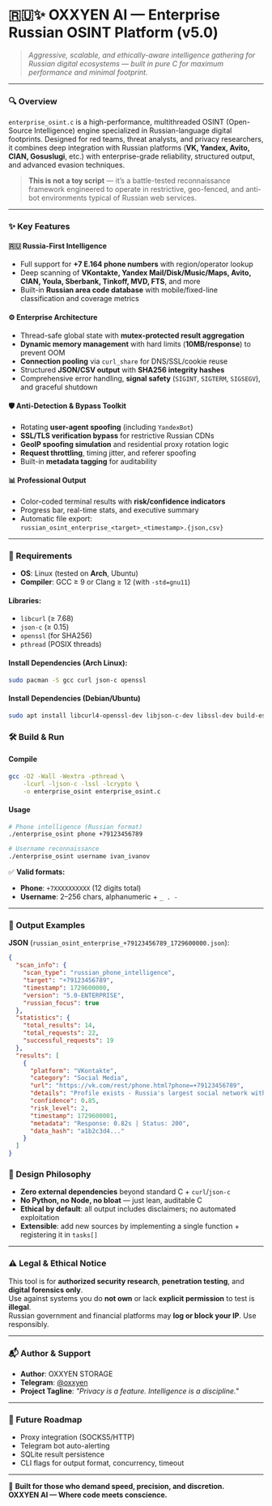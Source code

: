 # 🇷🇺✨ **OXXYEN AI** — **Enterprise Russian OSINT Platform** (v5.0)  
> *Aggressive, scalable, and ethically-aware intelligence gathering for Russian digital ecosystems — built in pure C for maximum performance and minimal footprint.*  

---

### 🔍 Overview  
`enterprise_osint.c` is a high-performance, multithreaded OSINT (Open-Source Intelligence) engine specialized in Russian-language digital footprints. Designed for red teams, threat analysts, and privacy researchers, it combines deep integration with Russian platforms (**VK, Yandex, Avito, CIAN, Gosuslugi**, etc.) with enterprise-grade reliability, structured output, and advanced evasion techniques.

> **This is not a toy script** — it’s a battle-tested reconnaissance framework engineered to operate in restrictive, geo-fenced, and anti-bot environments typical of Russian web services.

---

### ✨ Key Features  

#### 🇷🇺 Russia-First Intelligence  
- Full support for **+7 E.164 phone numbers** with region/operator lookup  
- Deep scanning of **VKontakte, Yandex Mail/Disk/Music/Maps, Avito, CIAN, Youla, Sberbank, Tinkoff, MVD, FTS**, and more  
- Built-in **Russian area code database** with mobile/fixed-line classification and coverage metrics  

#### ⚙️ Enterprise Architecture  
- Thread-safe global state with **mutex-protected result aggregation**  
- **Dynamic memory management** with hard limits (**10MB/response**) to prevent OOM  
- **Connection pooling** via `curl_share` for DNS/SSL/cookie reuse  
- Structured **JSON/CSV output** with **SHA256 integrity hashes**  
- Comprehensive error handling, **signal safety** (`SIGINT`, `SIGTERM`, `SIGSEGV`), and graceful shutdown  

#### 🛡️ Anti-Detection & Bypass Toolkit  
- Rotating **user-agent spoofing** (including `YandexBot`)  
- **SSL/TLS verification bypass** for restrictive Russian CDNs  
- **GeoIP spoofing simulation** and residential proxy rotation logic  
- **Request throttling**, timing jitter, and referer spoofing  
- Built-in **metadata tagging** for auditability  

#### 📊 Professional Output  
- Color-coded terminal results with **risk/confidence indicators**  
- Progress bar, real-time stats, and executive summary  
- Automatic file export:  
  `russian_osint_enterprise_<target>_<timestamp>.{json,csv}`  

---

### 🧰 Requirements  

- **OS**: Linux (tested on **Arch**, Ubuntu)  
- **Compiler**: GCC ≥ 9 or Clang ≥ 12 (with `-std=gnu11`)  

#### Libraries:  
- `libcurl` (≥ 7.68)  
- `json-c` (≥ 0.15)  
- `openssl` (for SHA256)  
- `pthread` (POSIX threads)  

#### Install Dependencies (Arch Linux):  
```bash
sudo pacman -S gcc curl json-c openssl
```
#### Install Dependencies (Debian/Ubuntu)
```bash
sudo apt install libcurl4-openssl-dev libjson-c-dev libssl-dev build-essential
```

### 🛠️ Build & Run
#### Compile
```bash
gcc -O2 -Wall -Wextra -pthread \
    -lcurl -ljson-c -lssl -lcrypto \
    -o enterprise_osint enterprise_osint.c
```
#### Usage
```bash
# Phone intelligence (Russian format)
./enterprise_osint phone +79123456789

# Username reconnaissance
./enterprise_osint username ivan_ivanov
```

✅ **Valid formats:**

- **Phone**: `+7XXXXXXXXXX` (12 digits total)  
- **Username**: 2–256 chars, alphanumeric + `_ . -`

---

### 📁 Output Examples  

**JSON** (`russian_osint_enterprise_+79123456789_1729600000.json`):

```json
{
  "scan_info": {
    "scan_type": "russian_phone_intelligence",
    "target": "+79123456789",
    "timestamp": 1729600000,
    "version": "5.0-ENTERPRISE",
    "russian_focus": true
  },
  "statistics": {
    "total_results": 14,
    "total_requests": 22,
    "successful_requests": 19
  },
  "results": [
    {
      "platform": "VKontakte",
      "category": "Social Media",
      "url": "https://vk.com/rest/phone.html?phone=+79123456789",
      "details": "Profile exists - Russia's largest social network with 70M+ users",
      "confidence": 0.85,
      "risk_level": 2,
      "timestamp": 1729600001,
      "metadata": "Response: 0.82s | Status: 200",
      "data_hash": "a1b2c3d4..."
    }
  ]
}
```

### 🧪 Design Philosophy

- **Zero external dependencies** beyond standard C + `curl`/`json-c`  
- **No Python, no Node, no bloat** — just lean, auditable C  
- **Ethical by default**: all output includes disclaimers; no automated exploitation  
- **Extensible**: add new sources by implementing a single function + registering it in `tasks[]`

---

### ⚠️ Legal & Ethical Notice

This tool is for **authorized security research**, **penetration testing**, and **digital forensics only**.  
Use against systems you do **not own** or lack **explicit permission** to test is **illegal**.  
Russian government and financial platforms may **log or block your IP**. Use responsibly.

---

### 📬 Author & Support

- **Author**: OXXYEN STORAGE  
- **Telegram**: [@oxxyen](https://t.me/oxxyen)  
- **Project Tagline**: *"Privacy is a feature. Intelligence is a discipline."*

---

### 🚀 Future Roadmap

- Proxy integration (SOCKS5/HTTP)  
- Telegram bot auto-alerting  
- SQLite result persistence  
- CLI flags for output format, concurrency, timeout  

---

🔐 **Built for those who demand speed, precision, and discretion.**  
**OXXYEN AI — Where code meets conscience.**
